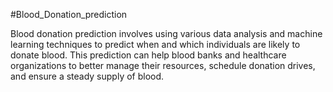 #Blood_Donation_prediction 

Blood donation prediction involves using various data analysis and machine learning techniques to predict when and which individuals are likely to donate blood.
This prediction can help blood banks and healthcare organizations to better manage their resources, schedule donation drives, and ensure a steady supply of blood.

